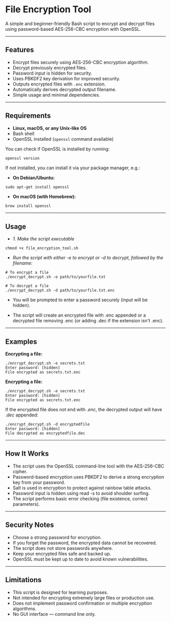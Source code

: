 
# File Encryption Tool

A simple and beginner-friendly Bash script to encrypt and decrypt files using password-based AES-256-CBC encryption with OpenSSL.

---

## Features

- Encrypt files securely using AES-256-CBC encryption algorithm.
- Decrypt previously encrypted files.
- Password input is hidden for security.
- Uses PBKDF2 key derivation for improved security.
- Outputs encrypted files with `.enc` extension.
- Automatically derives decrypted output filename.
- Simple usage and minimal dependencies.

---

## Requirements

- **Linux, macOS, or any Unix-like OS**
- Bash shell
- OpenSSL installed (`openssl` command available)

You can check if OpenSSL is installed by running:

```bash
openssl version
```

If not installed, you can install it via your package manager, e.g.:

- **On Debian/Ubuntu:**
```
sudo apt-get install openssl

```

- **On macOS (with Homebrew):**
```
brew install openssl

```
---

## Usage

- *1. Make the script executable*
```
chmod +x file_encryption_tool.sh

```
- *Run the script with either -e to encrypt or -d to decrypt, followed by the filename:*

```
# To encrypt a file
./encrypt_decrypt.sh -e path/to/yourfile.txt

# To decrypt a file
./encrypt_decrypt.sh -d path/to/yourfile.txt.enc

```
- You will be prompted to enter a password securely (input will be hidden).

- The script will create an encrypted file with .enc appended or a decrypted file removing .enc (or adding .dec if the extension isn't .enc).

---

##  Examples

**Encrypting a file:**

```
./encrypt_decrypt.sh -e secrets.txt
Enter password: [hidden]
File encrypted as secrets.txt.enc

```

**Encrypting a file:**

```
./encrypt_decrypt.sh -e secrets.txt
Enter password: [hidden]
File encrypted as secrets.txt.enc

```

If the encrypted file does not end with *.enc*, the decrypted output will have *.dec* appended:

```
./encrypt_decrypt.sh -d encryptedfile
Enter password: [hidden]
File decrypted as encryptedfile.dec

```

---

## How It Works

- The script uses the OpenSSL command-line tool with the AES-256-CBC cipher.
- Password-based encryption uses PBKDF2 to derive a strong encryption key from your password.
- Salt is used in encryption to protect against rainbow table attacks.
- Password input is hidden using read -s to avoid shoulder surfing.
- The script performs basic error checking (file existence, correct parameters).

---

## Security Notes

- Choose a strong password for encryption.
- If you forget the password, the encrypted data cannot be recovered.
- The script does not store passwords anywhere.
- Keep your encrypted files safe and backed up.
- OpenSSL must be kept up to date to avoid known vulnerabilities.

---

## Limitations

- This script is designed for learning purposes.
- Not intended for encrypting extremely large files or production use.
- Does not implement password confirmation or multiple encryption algorithms.
- No GUI interface — command line only.

